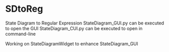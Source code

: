 # SDtoReg
State Diagram to Regular Expression
StateDiagram_GUI.py can be executed to open the GUI
StateDiagram_CUI.py can be executed to open in command-line

Working on StateDiagramWidget to enhance StateDiagram_GUI
